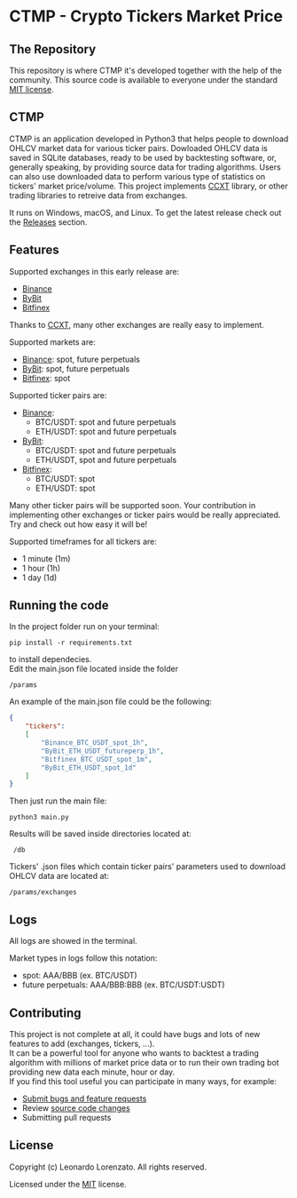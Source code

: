 # CTMP - Crypto Tickers Market Price


## The Repository

This repository is where CTMP it's developed together with the help of the community. This source code is available to everyone under the standard [MIT license](https://github.com/leolorenzato/CTMP/blob/master/LICENSE.txt).

## CTMP

CTMP is an application developed in Python3 that helps people to download OHLCV market data for various ticker pairs. Dowloaded OHLCV data is saved in SQLite databases, ready to be used by backtesting software, or, generally speaking, by providing source data for trading algorithms.
Users can also use downloaded data to perform various type of statistics on tickers' market price/volume. This project implements [CCXT](https://github.com/ccxt/ccxt) library, or other trading libraries to retreive data from exchanges.

It runs on Windows, macOS, and Linux. To get the latest release check out the [Releases](https://github.com/leolorenzato/CTMP/releases) section.

## Features

Supported exchanges in this early release are:

* [Binance](https://www.binance.com)
* [ByBit](https://www.bybit.com)
* [Bitfinex](https://www.bitfinex.com)

Thanks to [CCXT](https://github.com/ccxt/ccxt), many other exchanges are really easy to implement.

Supported markets are:
* [Binance](https://www.binance.com): spot, future perpetuals
* [ByBit](https://www.bybit.com): spot, future perpetuals
* [Bitfinex](https://www.bitfinex.com): spot

Supported ticker pairs are:
- [Binance](https://www.binance.com):
    * BTC/USDT: spot and future perpetuals
    * ETH/USDT: spot and future perpetuals
- [ByBit](https://www.bybit.com):
    * BTC/USDT: spot and future perpetuals
    * ETH/USDT, spot and future perpetuals
- [Bitfinex](https://www.bitfinex.com):
    * BTC/USDT: spot
    * ETH/USDT: spot

Many other ticker pairs will be supported soon. 
Your contribution in implementing other exchanges or ticker pairs would be really appreciated. Try and check out how easy it will be!

Supported timeframes for all tickers are:

* 1 minute (1m)
* 1 hour (1h)
* 1 day (1d)

## Running the code

In the project folder run on your terminal:
```shell
pip install -r requirements.txt
```
to install dependecies.\
Edit the main.json file located inside the folder 
 ```
 /params
 ```
An example of the main.json file could be the following:
```json
{
    "tickers": 
    [
        "Binance_BTC_USDT_spot_1h",
        "ByBit_ETH_USDT_futureperp_1h",
        "Bitfinex_BTC_USDT_spot_1m",
        "ByBit_ETH_USDT_spot_1d"
    ]
}
```
Then just run the main file:
```shell
python3 main.py
```
Results will be saved inside directories located at:
```
 /db
 ```
 Tickers' .json files which contain ticker pairs' parameters used to download OHLCV data are located at:
 ```
 /params/exchanges
 ```

 ## Logs

All logs are showed in the terminal.

Market types in logs follow this notation:
* spot: AAA/BBB (ex. BTC/USDT)
* future perpetuals: AAA/BBB:BBB (ex. BTC/USDT:USDT)

## Contributing

This project is not complete at all, it could have bugs and lots of new features to add (exchanges, tickers, ...).\
It can be a powerful tool for anyone who wants to backtest a trading algorithm with millions of market price data or to run their own trading bot providing new data each minute, hour or day.\
If you find this tool useful you can participate in many ways, for example:

* [Submit bugs and feature requests](https://github.com/leolorenzato/CTMP/issues)
* Review [source code changes](https://github.com/leolorenzato/CTMP/pulls)
* Submitting pull requests

## License

Copyright (c) Leonardo Lorenzato. All rights reserved.

Licensed under the [MIT](LICENSE.txt) license.